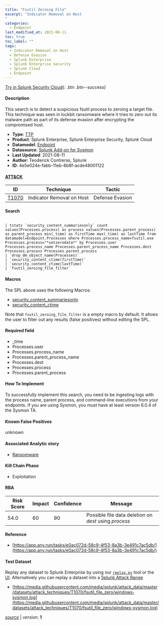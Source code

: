```yaml
---
title: "Fsutil Zeroing File"
excerpt: "Indicator Removal on Host
"
categories:
  - Endpoint
last_modified_at: 2021-08-11
toc: true
toc_label: ""
tags:
  - Indicator Removal on Host
  - Defense Evasion
  - Splunk Enterprise
  - Splunk Enterprise Security
  - Splunk Cloud
  - Endpoint
---
```




[Try in Splunk Security Cloud](https://www.splunk.com/en_splunk_app_enrichmentus/cyber-security.html){: .btn .btn--success}

#### Description

This search is to detect a suspicious fsutil process to zeroing a target file. This technique was seen in lockbit ransomware where it tries to zero out its malware path as part of its defense evasion after encrypting the compromised host.

- **Type**: [TTP](https://github.com/splunk/security_content/wiki/object-Analytic-Types)
- **Product**: Splunk Enterprise, Splunk Enterprise Security, Splunk Cloud
- **Datamodel**: [Endpoint](https://docs.splunk.com/Documentation/CIM/latest/User/Endpoint)
- **Datasource**: [Splunk Add-on for Sysmon](https://splunkbase.splunk.com/api/apps/entriesbyid/Splunk_TA_microsoft_sysmon/2.0.0)
- **Last Updated**: 2021-08-11
- **Author**: Teoderick Contreras, Splunk
- **ID**: 4e5e024e-fabb-11eb-8b8f-acde48001122


#### [ATT&CK](https://attack.mitre.org/)

| ID             | Technique        |  Tactic             |
| -------------- | ---------------- |-------------------- |
| [T1070](https://attack.mitre.org/techniques/T1070/) | Indicator Removal on Host | Defense Evasion |

#### Search

```

| tstats `security_content_summariesonly` count values(Processes.process) as process values(Processes.parent_process) as parent_process min(_time) as firstTime max(_time) as lastTime from datamodel=Endpoint.Processes where Processes.process_name=fsutil.exe Processes.process="*setzerodata*" by Processes.user Processes.process_name Processes.parent_process_name Processes.dest  Processes.process Processes.parent_process 
| `drop_dm_object_name(Processes)` 
| `security_content_ctime(firstTime)` 
| `security_content_ctime(lastTime)` 
| `fsutil_zeroing_file_filter`
```

#### Macros
The SPL above uses the following Macros:
* [security_content_summariesonly](https://github.com/splunk/security_content/blob/develop/macros/security_content_summariesonly.yml)
* [security_content_ctime](https://github.com/splunk/security_content/blob/develop/macros/security_content_ctime.yml)

Note that `fsutil_zeroing_file_filter` is a empty macro by default. It allows the user to filter out any results (false positives) without editing the SPL.

#### Required field
* _time
* Processes.user
* Processes.process_name
* Processes.parent_process_name
* Processes.dest
* Processes.process
* Processes.parent_process


#### How To Implement
To successfully implement this search, you need to be ingesting logs with the process name, parent process, and command-line executions from your endpoints. If you are using Sysmon, you must have at least version 6.0.4 of the Sysmon TA.

#### Known False Positives
unknown

#### Associated Analytic story
* [Ransomware](/stories/ransomware)


#### Kill Chain Phase
* Exploitation



#### RBA

| Risk Score  | Impact      | Confidence   | Message      |
| ----------- | ----------- |--------------|--------------|
| 54.0 | 60 | 90 | Possible file data deletion on $dest$ using $process$ |




#### Reference

* [https://app.any.run/tasks/e0ac072d-58c9-4f53-8a3b-3e491c7ac5db/](https://app.any.run/tasks/e0ac072d-58c9-4f53-8a3b-3e491c7ac5db/)



#### Test Dataset
Replay any dataset to Splunk Enterprise by using our [`replay.py`](https://github.com/splunk/attack_data#using-replaypy) tool or the [UI](https://github.com/splunk/attack_data#using-ui).
Alternatively you can replay a dataset into a [Splunk Attack Range](https://github.com/splunk/attack_range#replay-dumps-into-attack-range-splunk-server)


* [https://media.githubusercontent.com/media/splunk/attack_data/master/datasets/attack_techniques/T1070/fsutil_file_zero/windows-sysmon.log](https://media.githubusercontent.com/media/splunk/attack_data/master/datasets/attack_techniques/T1070/fsutil_file_zero/windows-sysmon.log)



[*source*](https://github.com/splunk/security_content/tree/develop/detections/endpoint/fsutil_zeroing_file.yml) \| *version*: **1**